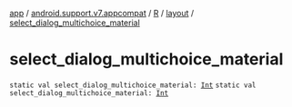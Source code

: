 [app](../../../index.md) / [android.support.v7.appcompat](../../index.md) / [R](../index.md) / [layout](index.md) / [select_dialog_multichoice_material](./select_dialog_multichoice_material.md)

# select_dialog_multichoice_material

`static val select_dialog_multichoice_material: `[`Int`](https://kotlinlang.org/api/latest/jvm/stdlib/kotlin/-int/index.html)
`static val select_dialog_multichoice_material: `[`Int`](https://kotlinlang.org/api/latest/jvm/stdlib/kotlin/-int/index.html)